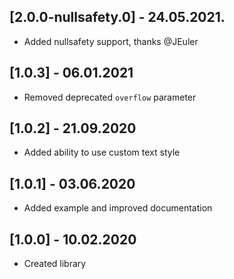 ## [2.0.0-nullsafety.0] - 24.05.2021.
* Added nullsafety support, thanks @JEuler

## [1.0.3] - 06.01.2021
* Removed deprecated `overflow` parameter

## [1.0.2] - 21.09.2020
* Added ability to use custom text style

## [1.0.1] - 03.06.2020
* Added example and improved documentation

## [1.0.0] - 10.02.2020
* Created library
